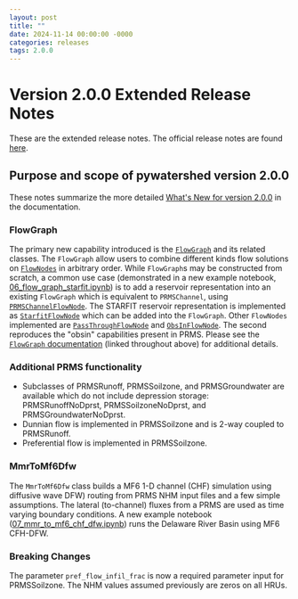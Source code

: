 ```yaml
---
layout: post
title: ""
date: 2024-11-14 00:00:00 -0000
categories: releases
tags: 2.0.0
---
```


# Version 2.0.0 Extended Release Notes

These are the extended release notes. The official release notes are found
[here](https://github.com/EC-USGS/pywatershed/releases/tag/2.0.0).

## Purpose and scope of pywatershed version 2.0.0

These notes summarize the more detailed [What's New for version 2.0.0](https://pywatershed.readthedocs.io/en/latest/whats-new.html#v2-0-0-14-november-2024) in the documentation.

### FlowGraph
The primary new capability introduced is the [`FlowGraph`](https://pywatershed.readthedocs.io/en/latest/api/generated/pywatershed.FlowGraph.html) and its related classes.
The `FlowGraph` allow users to combine different kinds flow solutions on [`FlowNodes`](https://pywatershed.readthedocs.io/en/latest/api/generated/pywatershed.FlowNode.html) in
arbitrary order. While `FlowGraph`s may be constructed from scratch, a common use case
(demonstrated in a new example notebook,
[06_flow_graph_starfit.ipynb](https://github.com/EC-USGS/pywatershed/blob/develop/examples/06_flow_graph_starfit.ipynb))
is to add a reservoir representation
into an existing `FlowGraph` which is equivalent to `PRMSChannel`, using [`PRMSChannelFlowNode`](https://pywatershed.readthedocs.io/en/latest/api/generated/pywatershed.PRMSChannelFlowNode.html). The STARFIT
reservoir representation is implemented as [`StarfitFlowNode`](https://pywatershed.readthedocs.io/en/latest/api/generated/pywatershed.StarfitFlowNode.html) which can be added into
the `FlowGraph`. Other `FlowNodes` implemented are [`PassThroughFlowNode`](https://pywatershed.readthedocs.io/en/latest/api/generated/pywatershed.PassThroughFlowNode.html) and
[`ObsInFlowNode`](https://pywatershed.readthedocs.io/en/latest/api/generated/pywatershed.ObsInFlowNode.html). The second reproduces the "obsin" capabilities present in PRMS.
Please see the [`FlowGraph` documentation](https://pywatershed.readthedocs.io/en/latest/api/generated/pywatershed.FlowGraph.html) (linked throughout above) for additional details.


### Additional PRMS functionality
- Subclasses of PRMSRunoff, PRMSSoilzone, and PRMSGroundwater are available
  which do not include depression storage: PRMSRunoffNoDprst, PRMSSoilzoneNoDprst, and PRMSGroundwaterNoDprst.
- Dunnian flow is implemented in PRMSSoilzone and is 2-way coupled to PRMSRunoff.
- Preferential flow is implemented in PRMSSoilzone.


### MmrToMf6Dfw
The `MmrToMf6Dfw` class builds a MF6 1-D channel (CHF) simulation using diffusive wave
DFW) routing from PRMS NHM input files and a few simple assumptions. The
lateral (to-channel) fluxes from a PRMS are used as time varying boundary
conditions. A new example notebook
([07_mmr_to_mf6_chf_dfw.ipynb](https://github.com/EC-USGS/pywatershed/blob/develop/examples/07_mmr_to_mf6_chf_dfw.ipynb))
runs the Delaware River Basin using MF6 CFH-DFW.


### Breaking Changes
The parameter `pref_flow_infil_frac` is now a required parameter input for PRMSSoilzone. The
NHM values assumed previously are zeros on all HRUs.
